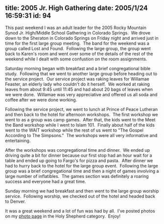 title: 2005 Jr. High Gathering
date: 2005/1/24 16:59:31
id: 94
---
This past weekend I was an adult leader for the 2005 Rocky Mountain Synod Jr. High/Middle School Gathering in Colorado Springs.  We drove down to the Sheraton in Colorado Springs on Friday night and arrived just in time for the first large group meeting.  The band for the weekend was a group called Lost and Found.  Following the large group, the group went back to Karen's room and went over some of the details of the rest of the weekend while I dealt with some confustion on the room assignments.

Saturday morning began with breakfast and a brief congregational bible study.  Following that we went to another large group before heading out to the service project.  Our service project was raking leaves for Willamae Feaster, an elderly lady who couldn't do it herself.  We worked at raking leaves from about 9:45 until 11:45 and had about 20 bags of leaves when we were done.  Willamae was very appreciative and offered us all soda and coffee after we were done working. 

Following the service project, we went to lunch at Prince of Peace Lutheran and then back to the hotel for afternoon workshops.  The first workshop we went to as a group was camp games.  After that, the kids went to the Meet the Band workshop while I went to Islam 101.  Finally about half of the kids went to the WAIT workshop while the rest of us went to "The Gospel According to The Simpsons."  The workshops were all very informative and entertaining. 

After the workshops was congregational time and dinner.  We ended up driving quite a bit for dinner because our first stop had an hour wait for a table and ended up going to Fargo's for pizza and pasta.  After dinner we had to hurry back to the hotel for the large group event.  Following the large group was a brief congregational time and then a night of games involving a large number of inflatibles.  The games section was definitely a roaring success and everyone had a great time.

Sunday morning we had breakfast and then went to the large group worship service.  Following worship, we checked out of the hotel and headed back to Denver. 

It was a great weekend and a lot of fun was had by all.  I've posted photos on my [photo page](photo.asp) in the Holy Shepherd category.  Enjoy!